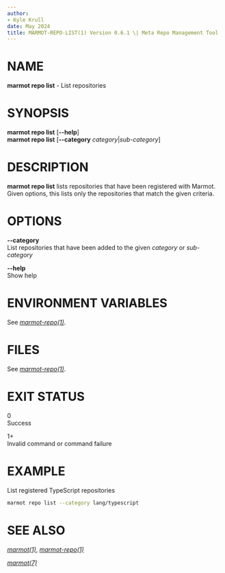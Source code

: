 ```yaml
---
author:
- Kyle Krull
date: May 2024
title: MARMOT-REPO-LIST(1) Version 0.6.1 \| Meta Repo Management Tool
---
```


# NAME

**marmot repo list** - List repositories

# SYNOPSIS

**marmot repo list** \[**\--help**\]\
**marmot repo list** \[**\--category** *category*\|*sub-category*\]

# DESCRIPTION

**marmot repo list** lists repositories that have been registered with
Marmot. Given options, this lists only the repositories that match the
given criteria.

# OPTIONS

**\--category**  
List repositories that have been added to the given *category* or
*sub-category*

**\--help**  
Show help

# ENVIRONMENT VARIABLES

See [*marmot-repo(1)*](./marmot-repo.1.md).

# FILES

See [*marmot-repo(1)*](./marmot-repo.1.md).

# EXIT STATUS

0  
Success

1+  
Invalid command or command failure

# EXAMPLE

List registered TypeScript repositories

``` sh
marmot repo list --category lang/typescript
```

# SEE ALSO

[*marmot(1)*](./marmot.1.md), [*marmot-repo(1)*](./marmot-repo.1.md)

[*marmot(7)*](./marmot.7.md)
